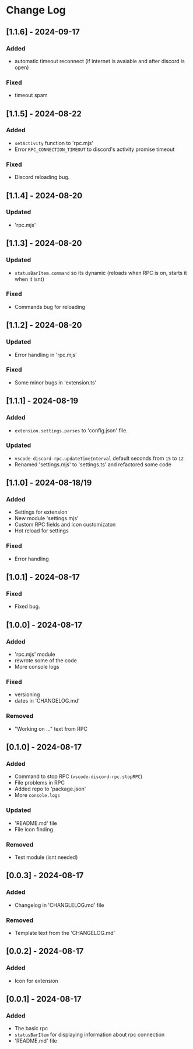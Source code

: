 # Change Log

## [1.1.6] - 2024-09-17
### Added
- automatic timeout reconnect (if internet is avaiable and after discord is open)
### Fixed
- timeout spam

## [1.1.5] - 2024-08-22
### Added
- `setActivity` function to 'rpc.mjs'
- Error `RPC_CONNECTION_TIMEOUT` to discord's activity promise timeout
### Fixed
- Discord reloading bug.

## [1.1.4] - 2024-08-20
### Updated
- 'rpc.mjs'

## [1.1.3] - 2024-08-20
### Updated
- `statusBarItem.command` so its dynamic (reloads when RPC is on, starts it when it isnt)
### Fixed
- Commands bug for reloading

## [1.1.2] - 2024-08-20
### Updated
- Error handling in 'rpc.mjs'
### Fixed
- Some minor bugs in 'extension.ts'

## [1.1.1] - 2024-08-19
### Added
- `extension.settings.parses` to 'config.json' file.
### Updated
- `vscode-discord-rpc.updateTimeInterval` default seconds from `15` to `12`
- Renamed 'settings.mjs' to 'settings.ts' and refactored some code

## [1.1.0] - 2024-08-18/19
### Added
- Settings for extension
- New module 'settings.mjs'
- Custom RPC fields and icon customizaton
- Hot reload for settings
### Fixed
- Error handling

## [1.0.1] - 2024-08-17
### Fixed
- Fixed bug.

## [1.0.0] - 2024-08-17
### Added
- 'rpc.mjs' module
- rewrote some of the code
- More console logs
### Fixed
- versioning
- dates in 'CHANGELOG.md'
### Removed
- "Working on ..." text from RPC

## [0.1.0] - 2024-08-17
### Added
- Command to stop RPC (`vscode-discord-rpc.stopRPC`)
- File problems in RPC
- Added repo to 'package.json'
- More `console.logs`
### Updated
- 'README.md' file
- File icon finding
### Removed
- Test module (isnt needed)

## [0.0.3] - 2024-08-17
### Added
- Changelog in 'CHANGLELOG.md' file
### Removed
- Template text from the 'CHANGELOG.md'

## [0.0.2] - 2024-08-17
### Added
- Icon for extension

## [0.0.1] - 2024-08-17
### Added
- The basic rpc
- `statusBarItem` for displaying information about rpc connection
- 'README.md' file
